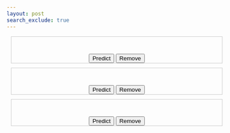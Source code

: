 ```yaml
---
layout: post
search_exclude: true
---
```


<style>
    /* Optional: CSS for styling the search bar */
    .search-container {
      text-align: center;
      margin-top: 50px;
    }
    .search-box {
      padding: 8px;
      border: 1px solid #ccc;
      border-radius: 4px;
      width: 250px;
      max-width: 100%;
      box-sizing: border-box;
    }
    .search-button {
      padding: 8px 16px;
      background-color: #4CAF50;
      color: white;
      border: none;
      border-radius: 4px;
      cursor: pointer;
    }
    .search-button:hover {
      background-color: #45a049;
    }
    .groupOne {
      border: 1px solid #ccc;
      margin: 10px;
      text-align: center;
    }
    .groupTwo {
      border: 1px solid #ccc;
      margin: 10px;
      text-align: center;
    }
    .groupThree {
      border: 1px solid #ccc;
      margin: 10px;
      text-align: center;
    }
  </style>

<div class="groupOne">
  <h1 id="stockOne"></h1>
  <button onclick="redirect()">Predict</button>
  <button onclick="removeStock('stockOne')">Remove</button>
</div>

<div class="groupTwo">
  <h1 id="stockTwo"></h1>
  <button onclick="redirect()">Predict</button>
  <button onclick="removeStock('stockTwo')">Remove</button>
</div>

<div class="groupThree">
  <h1 id="stockThree"></h1>
  <button onclick="redirect()">Predict</button>
  <button onclick="removeStock('stockThree')">Remove</button>
</div>

<script>
    // Check if the elements with IDs "stockOne," "stockTwo," and "stockThree" exist
    const stockOne = document.getElementById("stockOne");
    const stockTwo = document.getElementById("stockTwo");
    const stockThree = document.getElementById("stockThree");

    // Create an array to keep track of displayed stock symbols
    const displayedStocks = [];

    // Function to display stock data and update the displayedStocks array
    function displayStock(stockElement, stockKey) {
        const stockSymbol = localStorage.getItem(stockKey);
        if (stockSymbol && !displayedStocks.includes(stockSymbol)) {
            stockElement.innerHTML = stockSymbol;
            displayedStocks.push(stockSymbol);
        }
    }

    // Call the displayStock function for each element
    if (stockOne) {
        displayStock(stockOne, "stockOne");
    }

    if (stockTwo) {
        displayStock(stockTwo, "stockTwo");
    }

    if (stockThree) {
        displayStock(stockThree, "stockThree");
    }

    function removeStock(stockKey) {
    const stockElement = document.getElementById(stockKey);
    const stockSymbol = localStorage.getItem(stockKey);

    if (stockSymbol && displayedStocks.includes(stockSymbol)) {
      // Remove the stock symbol from the displayedStocks array
      const index = displayedStocks.indexOf(stockSymbol);
      if (index !== -1) {
        displayedStocks.splice(index, 1);
      }

      // Clear the stock element's content
      stockElement.innerHTML = '';

      // Remove the stock symbol from localStorage
      localStorage.removeItem(stockKey);
    }
  }

  var buttons = document.getElementsByClassName("butto");
    var buttonsCount = buttons.length;
    var buttonPress;
    var theID;
    var result;
    var resultant;
    var theBefore;
    var theInput = "";
    function redirect() {
        console.log("test");
        buttons = document.getElementsByClassName("butto");
        buttonsCount = buttons.length;
        for (var i = 0; i <= buttonsCount; i += 1) {
            console.log("test1");
            buttons[i].onclick = function(e) {
                console.log("test2");
                buttonPress=this.id;
                console.log(buttonPress)
                theID = buttonPress.replace("rebut", "");
                console.log(theID)
                result = document.getElementById(theID+'re');
                resultant = result.innerHTML;
                console.log(resultant);
                theBefore = resultant.replace("<b>","")
                console.log(theBefore);
                for (let i = 0; i < theBefore.length && theBefore[i] != "<"; i++) {
                    theInput += theBefore[i];
                }
                
                console.log(theInput);
                localStorage.setItem("stockName",theInput);
                location.replace("https://theoh32.github.io/Stocktify/analysis");
                //location.replace("http://localhost:4001/Stocktify/analysis");


            };
        }
    }
</script>
